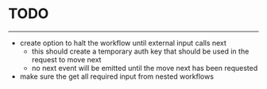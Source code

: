 # TODO
---
* create option to halt the workflow until external input calls next
  * this should create a temporary auth key that should be used in the request to move next
  * no next event will be emitted until the move next has been requested
* make sure the get all required input from nested workflows